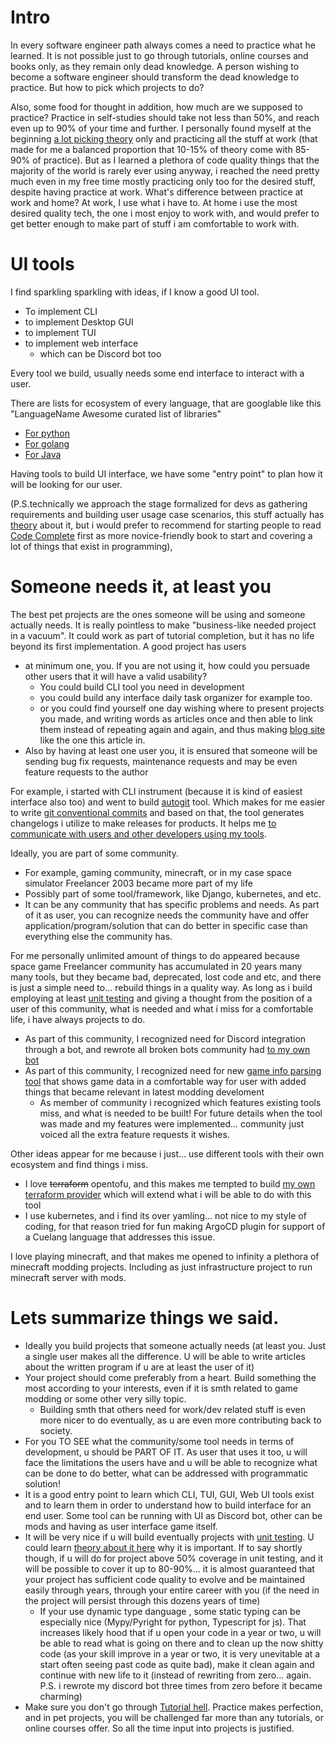 # Intro

In every software engineer path always comes a need to practice what he learned.
It is not possible just to go through tutorials, online courses and books only, as they remain only dead knowledge.
A person wishing to become a software engineer should transform the dead knowledge to practice.
But how to pick which projects to do?

Also, some food for thought in addition, how much are we supposed to practice? Practice in self-studies should take not less than 50%, and reach even up to 90% of your time and further. I personally found myself at the beginning [a lot picking theory]({{.SiteRoot}}favourite.html#CodeCompleteAPracticalHandbookofSoftwareConstruction) only and practicing all the stuff at work (that made for me a balanced proportion that 10-15% of theory come with 85-90% of practice). But as I learned a plethora of code quality things that the majority of the world is rarely ever using anyway, i reached the need pretty much even in my free time mostly practicing only too for the desired stuff, despite having practice at work. What's difference between practice at work and home? At work, I use what i have to. At home i use the most desired quality tech, the one i most enjoy to work with, and would prefer to get better enough to make part of stuff i am comfortable to work with.

# UI tools

I find sparkling sparkling with ideas, if I know a good UI tool.
- To implement CLI
- to implement Desktop GUI
- to implement TUI
- to implement web interface
    - which can be Discord bot too

Every tool we build, usually needs some end interface to interact with a user.

There are lists for ecosystem of every language, that are googlable like this "LanguageName Awesome curated list of libraries"
- [For python](<https://github.com/vinta/awesome-python#devops-tools>)
- [For golang](<https://github.com/avelino/awesome-go>)
- [For Java](<https://github.com/akullpp/awesome-java>)

Having tools to build UI interface, we have some "entry point" to plan how it will be looking for our user.

(P.S.technically we approach the stage formalized for devs as gathering requirements and building user usage case scenarios, this stuff actually has [theory]({{.SiteRoot}}favourite.html#SystemsAnalysisandDesign) about it, but i would prefer to recommend for starting people to read [Code Complete]({{.SiteRoot}}favourite.html#CodeCompleteAPracticalHandbookofSoftwareConstruction) first as more novice-friendly book to start and covering a lot of things that exist in programming), 

# Someone needs it, at least you

The best pet projects are the ones someone will be using and someone actually needs.
It is really pointless to make "business-like needed project in a vacuum". It could work as part of tutorial completion, but it has no life beyond its first implementation.
A good project has users 
- at minimum one, you. If you are not using it, how could you persuade other users that it will have a valid usability?
    - You could build CLI tool you need in development
    - you could build any interface daily task organizer for example too.
    - or you could find yourself one day wishing where to present projects you made, and writing words as articles once and then able to link them instead of repeating  again and again, and thus making [blog site]({{.SiteRoot}}) like the one this article in.
- Also by having at least one user you, it is ensured that someone will be sending bug fix requests, maintenance requests and may be even feature requests to the author

For example, i started with CLI instrument (because it is kind of easiest interface also too)
and went to build [autogit](<{{.SiteRoot}}pet_projects.html#autogit>) tool. Which makes for me easier to write [git conventional commits](<https://www.conventionalcommits.org/en/v1.0.0/>) and based on that, the tool generates changelogs i utilize to make releases for products. It helps me [to communicate with users and other developers using my tools]({{.SiteRoot}}article/git_conventional_commits.html).

Ideally, you are part of some community.
- For example, gaming community, minecraft, or in my case space simulator Freelancer 2003 became more part of my life
- Possibly part of some tool/framework, like Django, kubernetes, and etc.
- It can be any community that has specific problems and needs. As part of it as user, you can recognize needs the community have and offer application/program/solution that can do better in specific case than everything else the community has.

For me personally unlimited amount of things to do appeared because space game Freelancer community has accumulated in 20 years many many tools, but they became bad, deprecated, lost code and etc, and there is just a simple need to... rebuild things in a quality way. As long as i build employing at least [unit testing]({{.SiteRoot}}favourite.html#UnitTestingPrinciplesPracticesandPatterns) and giving a thought from the position of a user of this community, what is needed and what i miss for a comfortable life, i have always projects to do.
- As part of this community, I recognized need for Discord integration through a bot, and rewrote all broken bots community had [to my own bot]({{.SiteRoot}}pet_projects.html#fl-darkbot)
- As part of this community, I recognized need for new [game info parsing tool]({{.SiteRoot}}pet_projects.html#fl-darkstat) that shows game data in a comfortable way for user with added things that became relevant in latest modding develoment
    - As member of community i recognized which features existing tools miss, and what is needed to be built! For future details when the tool was made and my features were implemented... community just voiced all the extra feature requests it wishes.

Other ideas appear for me because i just... use different tools with their own ecosystem and find things i miss.
- I love ~~terraform~~ opentofu, and this makes me tempted to build [my own terraform provider](https://registry.terraform.io/browse/providers) which will extend what i will be able to do with this tool
- I use kubernetes, and i find its over yamling... not nice to my style of coding, for that reason tried for fun making ArgoCD plugin for support of a Cuelang language that addresses this issue.

I love playing minecraft, and that makes me opened to infinity a plethora of minecraft modding projects. Including as just infrastructure project to run minecraft server with mods.

# Lets summarize things we said.

- Ideally you build projects that someone actually needs (at least you. Just a single user makes all the difference. U will be able to write articles about the written program if u are at least the user of it)
- Your project should come preferably from a heart. Build something the most according to your interests, even if it is smth related to game modding or some other very silly topic.
    - Building smth that others need for work/dev related stuff is even more nicer to do eventually, as u are even more contributing back to society.
- For you TO SEE what the community/some tool needs in terms of development, u should be PART OF IT. As user that uses it too, u will face the limitations the users have and u will be able to recognize what can be done to do better, what can be addressed with programmatic solution!
- It is a good entry point to learn which CLI, TUI, GUI, Web UI tools exist and to learn them in order to understand how to build interface for an end user. Some tool can be running with UI as Discord bot, other can be mods and having as user interface game itself.
- It will be very nice if u will build eventually projects with [unit testing]({{.SiteRoot}}favourite.html#TestDrivenDevelopmentByExample). U could learn [theory about it here]({{.SiteRoot}}favourite.html#UnitTestingPrinciplesPracticesandPatterns) why it is important. If to say shortly though, if u will do for project above 50% coverage in unit testing, and it will be possible to cover it up to 80-90%... it is almost guaranteed that your project has sufficient code quality to evolve and be maintained easily through years, through your entire career with you (if the need in the project will persist through this dozens years of time)
    - If your use dynamic type danguage , some static typing can be especially nice (Mypy/Pyright for python, Typescript for js). That increases likely hood that if u open your code in a year or two, u will be able to read what is going on there and to clean up the now shitty code (as your skill improve in a year or two, it is very unevitable at a start often seeing past code as quite bad), make it clean again and continue with new life to it (instead of rewriting from zero... again. P.S. i rewrote my discord bot three times from zero before it became charming)
- Make sure you don't go through [Tutorial hell](https://www.linkedin.com/pulse/escaping-tutorial-hell-guide-progress-your-learning-journey-jatasra-dvdgf). Practice makes perfection, and in pet projects, you will be challenged far more than any tutorials, or online courses offer. So all the time input into projects is justified.
